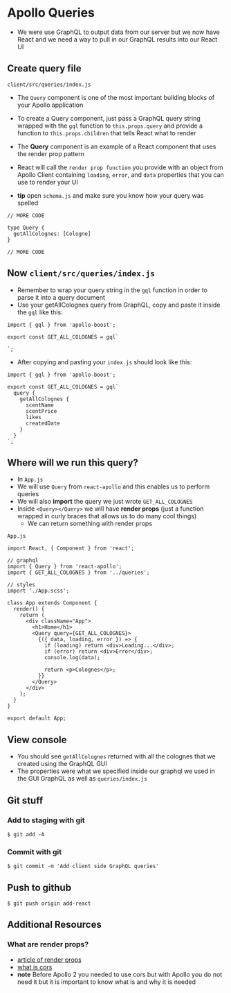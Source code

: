 # Apollo Queries
* We were use GraphQL to output data from our server but we now have React and we need a way to pull in our GraphQL results into our React UI

## Create query file
`client/src/queries/index.js`

* The `Query` component is one of the most important building blocks of your Apollo application
* To create a Query component, just pass a GraphQL query string wrapped with the `gql` function to `this.props.query` and provide a function to `this.props.children` that tells React what to render
* The **Query** component is an example of a React component that uses the render prop pattern
* React will call the `render prop function` you provide with an object from Apollo Client containing `loading`, `error`, and `data` properties that you can use to render your UI

* **tip** open `schema.js` and make sure you know how your query was spelled

```
// MORE CODE

type Query {
  getAllColognes: [Cologne]
}

// MORE CODE
```

## Now `client/src/queries/index.js`
* Remember to wrap your query string in the `gql` function in order to parse it into a query document
* Use your getAllColognes query from GraphQL, copy and paste it inside the `gql` like this:

```
import { gql } from 'apollo-boost';

export const GET_ALL_COLOGNES = gql`
  
`;
```

* After copying and pasting your `index.js` should look like this:

```
import { gql } from 'apollo-boost';

export const GET_ALL_COLOGNES = gql`
  query {
    getAllColognes {
      scentName
      scentPrice
      likes
      createdDate
    }
  }
`;
```

## Where will we run this query?
* In `App.js`
* We will use `Query` from `react-apollo` and this enables us to perform queries
* We will also **import** the query we just wrote `GET_ALL_COLOGNES`
* Inside `<Query></Query>` we will have **render props** (just a function wrapped in curly braces that allows us to do many cool things)
    - We can return something with render props

`App.js`

```
import React, { Component } from 'react';

// graphql
import { Query } from 'react-apollo';
import { GET_ALL_COLOGNES } from '../queries';

// styles
import './App.scss';

class App extends Component {
  render() {
    return (
      <div className="App">
        <h1>Home</h1>
        <Query query={GET_ALL_COLOGNES}>
          {({ data, loading, error }) => {
            if (loading) return <div>Loading...</div>;
            if (error) return <div>Error</div>;
            console.log(data);

            return <p>Colognes</p>;
          }}
        </Query>
      </div>
    );
  }
}

export default App;
```

## View console
* You should see `getAllColognes` returned with all the colognes that we created using the GraphQL GUI
* The properties were what we specified inside our graphql we used in the GUI GraphQL as well as `queries/index.js`

## Git stuff

### Add to staging with git
`$ git add -A`

### Commit with git
`$ git commit -m 'Add client side GraphQL queries'`

## Push to github
`$ git push origin add-react`

## Additional Resources
### What are render props?
* [article of render props](https://levelup.gitconnected.com/understanding-react-render-props-by-example-71f2162fd0f2)
* [what is cors](https://www.codecademy.com/articles/what-is-cors)
* **note** Before Apollo 2 you needed to use cors but with Apollo you do not need it but it is important to know what is and why it is needed
